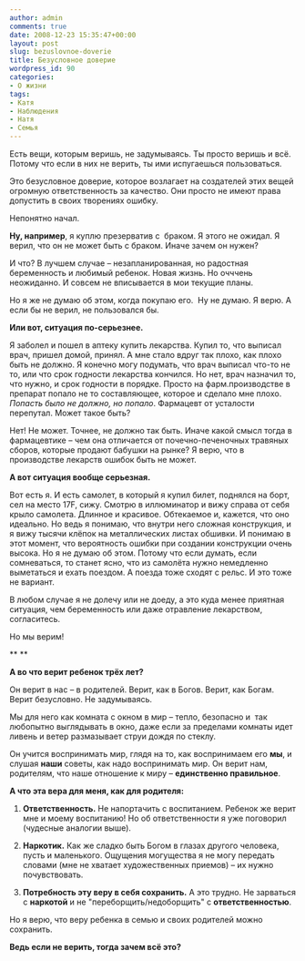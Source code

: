 ```yaml
---
author: admin
comments: true
date: 2008-12-23 15:35:47+00:00
layout: post
slug: bezuslovnoe-doverie
title: Безусловное доверие
wordpress_id: 90
categories:
- О жизни
tags:
- Катя
- Наблюдения
- Натя
- Семья
---
```


Есть вещи, которым веришь, не задумываясь. Ты просто веришь и всё. Потому что если в них не верить, ты ими испугаешься пользоваться.

Это безусловное доверие, которое возлагает на создателей этих вещей огромную ответственность за качество. Они просто не имеют права допустить в своих творениях ошибку.

Непонятно начал.

<!-- more -->

**Ну, например**, я куплю презерватив с  браком. Я этого не ожидал. Я верил, что он не может быть с браком. Иначе зачем он нужен?

И что? В лучшем случае – незапланированная, но радостная беременность и любимый ребенок. Новая жизнь. Но очччень неожиданно. И совсем не вписывается в мои текущие планы.

Но я же не думаю об этом, когда покупаю его.  Ну не думаю. Я верю. А если бы не верил, не пользовался бы.

**Или вот, ситуация по-серьезнее.**

Я заболел и пошел в аптеку купить лекарства. Купил то, что выписал врач, пришел домой, принял. А мне стало вдруг так плохо, как плохо быть не должно. Я конечно могу подумать, что врач выписал что-то не то, или что срок годности лекарства кончился. Но нет, врач назначил то, что нужно, и срок годности в порядке. Просто на фарм.производстве в препарат попало не то составляющее, которое и сделало мне плохо. _Попасть было не должно, но попало_. Фармацевт от усталости перепутал. Может такое быть?

Нет! Не может. Точнее, не должно так быть. Иначе какой смысл тогда в фармацевтике – чем она отличается от почечно-печеночных травяных сборов, которые продают бабушки на рынке? Я верю, что в производстве лекарств ошибок быть не может.

**А вот ситуация вообще серьезная.**

Вот есть я. И есть самолет, в который я купил билет, поднялся на борт, сел на место 17F, сижу. Смотрю в иллюминатор и вижу справа от себя крыло самолета. Длинное и красивое. Обтекаемое и, кажется, что оно идеально. Но ведь я понимаю, что внутри него сложная конструкция, и я вижу тысячи клёпок на металлических листах обшивки. И понимаю в этот момент, что вероятность ошибки при создании конструкции очень высока. Но я не думаю об этом. Потому что если думать, если сомневаться, то станет ясно, что из самолёта нужно немедленно выметаться и ехать поездом. А поезда тоже сходят с рельс. И это тоже не вариант.

В любом случае я не долечу или не доеду, а это куда менее приятная ситуация, чем беременность или даже отравление лекарством, согласитесь.

Но мы верим!

**
**

**А во что верит ребенок трёх лет?**

Он верит в нас – в родителей. Верит, как в Богов. Верит, как Богам. Верит безусловно. Не задумываясь.

Мы для него как комната с окном в мир – тепло, безопасно и  так любопытно выглядывать в окно, даже если за пределами комнаты идет ливень и ветер размазывает струи дождя по стеклу.

Он учится воспринимать мир, глядя на то, как воспринимаем его **мы**, и слушая **наши** советы, как надо воспринимать мир. Он верит нам, родителям, что наше отношение к миру – **единственно правильное**.

**А что эта вера для меня, как для родителя:**

1. **Ответственность.** Не напортачить с воспитанием. Ребенок же верит мне и моему воспитанию! Но об ответственности я уже поговорил (чудесные аналогии выше).

2. **Наркотик.** Как же сладко быть Богом в глазах другого человека, пусть и маленького. Ощущения могущества я не могу передать словами (мне не хватает художественных приемов) – их нужно почувствовать.

3. **Потребность эту веру в себя сохранить.** А это трудно. Не зарваться с **наркотой** и не "переборщить/недоборщить" с **ответственностью**.

Но я верю, что веру ребенка в семью и своих родителей можно сохранить.

**Ведь если не верить, тогда зачем всё это?**
